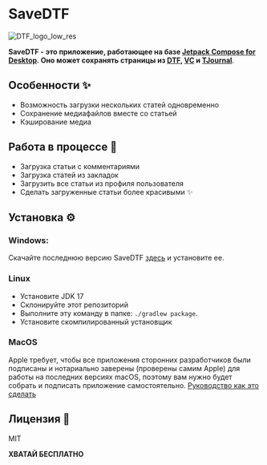 # SaveDTF
![DTF_logo_low_res](https://user-images.githubusercontent.com/47672780/164269052-5ad8858d-c8cb-4152-951e-873316b7562c.png)

**SaveDTF - это приложение, работающее на базе [Jetpack Compose for Desktop](https://www.jetbrains.com/ru-ru/lp/compose-mpp/ "Jetpack Compose for Desktop"). Оно может сохранять страницы из [DTF](https://dtf.ru "DTF"), [VC](https://vc.ru "VC") и [TJournal](https://tjournal.ru "TJournal")**.

## Особенности ✨
- Возможность загрузки нескольких статей одновременно 
- Сохранение медиафайлов вместе со статьей
- Кэширование медиа

## Работа в процессе 🚧
- Загрузка статьи с комментариями
- Загрузка статей из закладок
- Загрузить все статьи из профиля пользователя
- Сделать загруженные статьи более красивыми ✨

## Установка ⚙️

### Windows:
Скачайте последнюю версию SaveDTF [здесь](https://github.com/DareFox/SaveDTF-compose/releases/latest "здесь") и установите ее.

### Linux 
- Установите JDK 17
- Склонируйте этот репозиторий 
- Выполните эту команду в папке: ``./gradlew package``.
- Установите скомпилированный установщик

### MacOS
Apple требует, чтобы все приложения сторонних разработчиков были подписаны и нотариально заверены (проверены самим Apple) для работы на последних версиях macOS, поэтому вам нужно будет собрать и подписать приложение самостоятельно. [Руководство как это сделать](https://github.com/JetBrains/compose-jb/blob/master/tutorials/Signing_and_notarization_on_macOS/README.md "Руководство как это сделать")

## Лицензия 📃

MIT

**ХВАТАЙ БЕСПЛАТНО**
